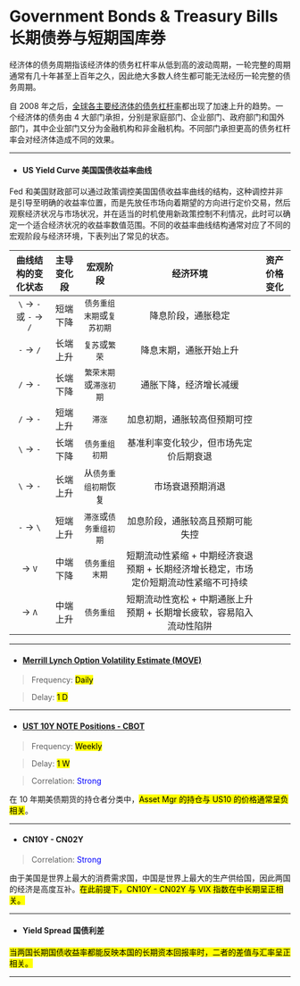 # Government Bonds & Treasury Bills 长期债券与短期国库券

经济体的债务周期指该经济体的债务杠杆率从低到高的波动周期，一轮完整的周期通常有几十年甚至上百年之久，因此绝大多数人终生都可能无法经历一轮完整的债务周期。

自 2008 年之后，[全球各主要经济体的债务杠杆率](https://www.usdebtclock.org/)都出现了加速上升的趋势。一个经济体的债务由 4 大部门承担，分别是家庭部门、企业部门、政府部门和国外部门，其中企业部门又分为金融机构和非金融机构。不同部门承担更高的债务杠杆率会对经济体造成不同的效果。

---

- <h4>US Yield Curve 美国国债收益率曲线</h4>

Fed 和美国财政部可以通过政策调控美国国债收益率曲线的结构，这种调控并非是引导至明确的收益率位置，而是先放任市场向着期望的方向进行定价交易，然后观察经济状况与市场状况，并在适当的时机使用新政策控制不利情况，此时可以确定一个适合经济状况的收益率数值范围。不同的收益率曲线结构通常对应了不同的宏观阶段与经济环境，下表列出了常见的状态。

| 曲线结构的变化状态 | 主导变化段 | 宏观阶段 | 经济环境 | 资产价格变化 |
|:---:|:---:|:---:|:---:|:---:|
| `\` → `-` 或 `-` → `/`| 短端下降 | `债务重组末期`或`复苏初期` | 降息阶段，通胀稳定 |  |
| `-` → `/` | 长端上升 | `复苏`或`繁荣` | 降息末期，通胀开始上升 |  |
| `/` → `-` | 长端下降 | `繁荣末期`或`滞涨初期` | 通胀下降，经济增长减缓 |  |
| `/` → `-` | 短端上升 | `滞涨` | 加息初期，通胀较高但预期可控 |  |
| `\` → `-` | 长端下降 | `债务重组初期` | 基准利率变化较少，但市场先定价后期衰退 |  |
| `\` → `-` | 长端上升 | 从`债务重组初期`恢复 | 市场衰退预期消退 |  |
| `-` → `\` | 短端上升 | `滞涨`或`债务重组初期` | 加息阶段，通胀较高且预期可能失控 |  |
| → `V` | 中端下降 | `债务重组末期` | 短期流动性紧缩 + 中期经济衰退预期 + 长期经济增长稳定，市场定价短期流动性紧缩不可持续 |  |
| → `Λ` | 中端上升 | `债务重组` | 短期流动性宽松 + 中期通胀上升预期 + 长期增长疲软，容易陷入流动性陷阱 |  |

---

- <a href="https://sc.macromicro.me/charts/35584/us-treasury-move-index" target="_blank"><h4>Merrill Lynch Option Volatility Estimate (MOVE)</h4></a>

> Frequency: <mark>Daily</mark>

> Delay: <mark>1 D</mark>

---

- <a href="https://www.tradingster.com/cot/futures/fin/043602" target="_blank"><h4>UST 10Y NOTE Positions - CBOT</h4></a>

> Frequency: <mark>Weekly</mark>

> Delay: <mark>1 W</mark>

> Correlation: <span style="color: blue;">Strong</span>

在 10 年期美债期货的持仓者分类中，<mark>Asset Mgr 的持仓与 US10 的价格通常呈负相关</mark>。

---

- <h4>CN10Y - CN02Y</h4>

> Correlation: <span style="color: blue;">Strong</span>

由于美国是世界上最大的消费需求国，中国是世界上最大的生产供给国，因此两国的经济是高度互补。<mark>在此前提下，CN10Y - CN02Y 与 VIX 指数在中长期呈正相关。</mark>

---

- <h4>Yield Spread 国债利差</h4>

<mark>当两国长期国债收益率都能反映本国的长期资本回报率时，二者的差值与汇率呈正相关。</mark>

---
